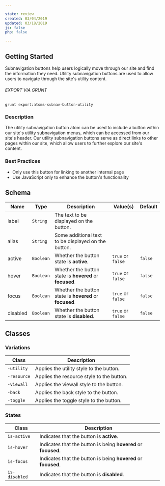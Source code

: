 ```yaml
---

state: review
created: 03/04/2019
updated: 03/18/2019
js: false
php: false

---
```


## Getting Started

Subnavigation buttons help users logically move through our site and find the information they need. Utility subnavigation buttons are used to allow users to navigate through the site's utility content.

###### EXPORT VIA GRUNT

```
grunt export:atoms-subnav-button-utility
```


### Description

The utility subnavigation button atom can be used to include a button within our site's utility subnavigation menus, which can be accessed from our site's header. Our utility subnavigation buttons serve as direct links to other pages within our site, which allow users to further explore our site's content.


### Best Practices

- Only use this button for linking to another internal page
- Use JavaScript only to enhance the button's functionality


## Schema

| Name            | Type      | Description                                               | Value(s)                                | Default                 |
|-----------------|-----------|-----------------------------------------------------------|-----------------------------------------|-------------------------|
| label           | `String`  | The text to be displayed on the button.                   |                                         |                         |
| alias           | `String`  | Some additional text to be displayed on the button.       |                                         |                         |
| active          | `Boolean` | Whether the button state is **active**.                   | `true` or `false`                       | `false`                 |
| hover           | `Boolean` | Whether the button state is **hovered** or **focused**.   | `true` or `false`                       | `false`                 |
| focus           | `Boolean` | Whether the button state is **hovered** or **focused**.   | `true` or `false`                       | `false`                 |
| disabled        | `Boolean` | Whether the button state is **disabled**.                 | `true` or `false`                       | `false`                 |


## Classes

### Variations

| Class           | Description                                     |
|-----------------|-------------------------------------------------|
| `-utility`      | Applies the utility style to the button.        |
| `-resource`     | Applies the resource style to the button.       |
| `-viewall`      | Applies the viewall style to the button.        |
| `-back`         | Applies the back style to the button.           |
| `-toggle`       | Applies the toggle style to the button.         |

### States

| Class             | Description                                                           |
|-------------------|-----------------------------------------------------------------------|
| `is-active`       | Indicates that the button is **active**.                              |
| `is-hover`        | Indicates that the button is being **hovered** or **focused**.        |
| `is-focus`        | Indicates that the button is being **hovered** or **focused**.        |
| `is-disabled`     | Indicates that the button is **disabled**.                            |
